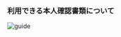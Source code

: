 <h3>利用できる本人確認書類について</h3>

![guide](https://raw.githubusercontent.com/sendroidsFamily/useGuides/master/4.カテゴリから探す/5.会員登録・ログインについて/images/confirm_document.jpg)
